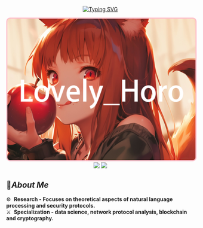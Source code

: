 <div align="center"> 

[![Typing SVG](https://readme-typing-svg.demolab.com?font=Anta&size=35&pause=1000&color=F77C48&center=true&vCenter=true&random=false&width=435&lines=Welcome+to+my+NEW+World)](https://git.io/typing-svg)
</div>

<div align="center">
  <img src="img/img-1.jpg" width="775" style="background-color: pink; padding: 3px; border-radius: 10px;">
</div>

<div align="center">
  
  <img src="https://github-readme-stats.vercel.app/api?username=SaaRaaS-1300&show_icons=true&theme=gruvbox" height="200">
  <img src="https://github-readme-stats.vercel.app/api/top-langs/?username=SaaRaaS-1300" height="200">
</div>


## 🌠***About Me***

⚙️ &nbsp;**Research - Focuses on theoretical aspects of natural language processing and security protocols.** \
⚔️ &nbsp;**Specialization - data science, network protocol analysis, blockchain and cryptography.**
